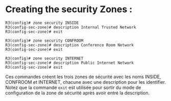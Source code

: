 # Creating the security Zones :

```
R3(config)# zone security INSIDE
R3(config-sec-zone)# description Internal Trusted Network
R3(config-sec-zone)# exit

R3(config)# zone security CONFROOM
R3(config-sec-zone)# description Conference Room Network
R3(config-sec-zone)# exit

R3(config)# zone security INTERNET
R3(config-sec-zone)# description Public Internet Network
R3(config-sec-zone)# exit
```

Ces commandes créent les trois zones de sécurité avec les noms INSIDE, CONFROOM et INTERNET, chacune avec une description pour les identifier. Notez que la commande `exit` est utilisée pour sortir du mode de configuration de la zone de sécurité après avoir entré la description.
